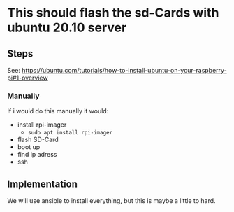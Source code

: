 # This should flash the sd-Cards with ubuntu 20.10 server

## Steps
See:
https://ubuntu.com/tutorials/how-to-install-ubuntu-on-your-raspberry-pi#1-overview

### Manually

If i would do this manually it would:

- install rpi-imager 
  - `sudo apt install rpi-imager`
- flash SD-Card
- boot up
- find ip adress
- ssh



## Implementation

We will use ansible to install everything, but this is maybe a little to hard.